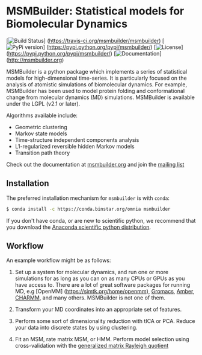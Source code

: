 MSMBuilder: Statistical models for Biomolecular Dynamics
========================================================

[![Build Status](https://travis-ci.org/msmbuilder/msmbuilder.svg?branch=master)] (https://travis-ci.org/msmbuilder/msmbuilder)
[![PyPi version](https://badge.fury.io/py/msmbuilder.svg)]                       (https://pypi.python.org/pypi/msmbuilder/)
[![License](https://img.shields.io/badge/license-LGPLv2.1+-red.svg?style=flat)]  (https://pypi.python.org/pypi/msmbuilder/)
[![Documentation](https://img.shields.io/badge/docs-latest-blue.svg?style=flat)] (http://msmbuilder.org)

MSMBuilder is a python package which implements a series of statistical
models for high-dimensional time-series. It is particularly focused on the
analysis of atomistic simulations of biomolecular dynamics. For example,
MSMBuilder has been used to model protein folding and conformational change
from molecular dynamics (MD) simulations. MSMBuilder is available under the
LGPL (v2.1 or later).

Algorithms available include:

- Geometric clustering
- Markov state models
- Time-structure independent components analysis
- L1-regularized reversible hidden Markov models
- Transition path theory

Check out the documentation at [msmbuilder.org](http://msmbuilder.org) and
join the [mailing list](https://mailman.stanford.edu/mailman/listinfo/msmbuilder-user)

Installation
------------

The preferred installation mechanism for `msmbuilder` is with `conda`:

```bash
$ conda install -c https://conda.binstar.org/omnia msmbuilder
```

If you don't have conda, or are new to scientific python, we recommend that
you download the [Anaconda scientific python distribution](https://store.continuum.io/cshop/anaconda/).


Workflow
--------

An example workflow might be as follows:

1. Set up a system for molecular dynamics, and run one or more simulations
   for as long as you can on as many CPUs or GPUs as you have access to.
   There are a lot of great software packages for running MD, e.g [OpenMM]
   (https://simtk.org/home/openmm), [Gromacs](http://www.gromacs.org/),
   [Amber](http://ambermd.org/), [CHARMM](http://www.charmm.org/), and
   many others. MSMBuilder is not one of them.

2. Transform your MD coordinates into an appropriate set of features.

3. Perform some sort of dimensionality reduction with tICA or PCA.
   Reduce your data into discrete states by using clustering.

4. Fit an MSM, rate matrix MSM, or HMM. Perform model selection using
   cross-validation with the [generalized matrix Rayleigh quotient](http://arxiv.org/abs/1407.8083)
